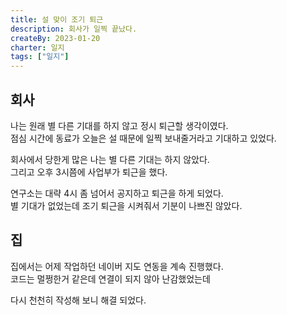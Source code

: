 ```yaml
---
title: 설 맞이 조기 퇴근
description: 회사가 일찍 끝났다.
createBy: 2023-01-20
charter: 일지
tags: ["일지"]
---
```


## 회사

나는 원래 별 다른 기대를 하지 않고 정시 퇴근할 생각이였다.  
점심 시간에 동료가 오늘은 설 때문에 일찍 보내줄거라고 기대하고 있었다.

회사에서 당한게 많은 나는 별 다른 기대는 하지 않았다.  
그리고 오후 3시쯤에 사업부가 퇴근을 했다.

연구소는 대략 4시 좀 넘어서 공지하고 퇴근을 하게 되었다.  
별 기대가 없었는데 조기 퇴근을 시켜줘서 기분이 나쁘진 않았다.

## 집

집에서는 어제 작업하던 네이버 지도 연동을 계속 진행했다.  
코드는 멀쩡한거 같은데 연결이 되지 않아 난감했었는데

다시 천천히 작성해 보니 해결 되었다.
